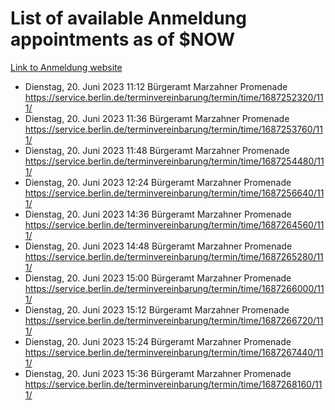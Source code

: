 # List of available Anmeldung appointments as of $NOW
[Link to Anmeldung website](https://service.berlin.de/terminvereinbarung/termin/tag.php?termin=1&anliegen[]=120686&dienstleisterlist=122210,122217,327316,122219,327312,122227,327314,122231,327346,122243,327348,122254,122252,329742,122260,329745,122262,329748,122271,327278,122273,327274,122277,327276,330436,122280,327294,122282,327290,122284,327292,122291,327270,122285,327266,122286,327264,122296,327268,150230,329760,122297,327286,122294,327284,122312,329763,122314,329775,122304,327330,122311,327334,122309,327332,317869,122281,327352,122279,329772,122283,122276,327324,122274,327326,122267,329766,122246,327318,122251,327320,122257,327322,122208,327298,122226,327300&herkunft=http%3A%2F%2Fservice.berlin.de%2Fdienstleistung%2F120686%2F)
- Dienstag, 20. Juni 2023 11:12 Bürgeramt Marzahner Promenade https://service.berlin.de/terminvereinbarung/termin/time/1687252320/111/
- Dienstag, 20. Juni 2023 11:36 Bürgeramt Marzahner Promenade https://service.berlin.de/terminvereinbarung/termin/time/1687253760/111/
- Dienstag, 20. Juni 2023 11:48 Bürgeramt Marzahner Promenade https://service.berlin.de/terminvereinbarung/termin/time/1687254480/111/
- Dienstag, 20. Juni 2023 12:24 Bürgeramt Marzahner Promenade https://service.berlin.de/terminvereinbarung/termin/time/1687256640/111/
- Dienstag, 20. Juni 2023 14:36 Bürgeramt Marzahner Promenade https://service.berlin.de/terminvereinbarung/termin/time/1687264560/111/
- Dienstag, 20. Juni 2023 14:48 Bürgeramt Marzahner Promenade https://service.berlin.de/terminvereinbarung/termin/time/1687265280/111/
- Dienstag, 20. Juni 2023 15:00 Bürgeramt Marzahner Promenade https://service.berlin.de/terminvereinbarung/termin/time/1687266000/111/
- Dienstag, 20. Juni 2023 15:12 Bürgeramt Marzahner Promenade https://service.berlin.de/terminvereinbarung/termin/time/1687266720/111/
- Dienstag, 20. Juni 2023 15:24 Bürgeramt Marzahner Promenade https://service.berlin.de/terminvereinbarung/termin/time/1687267440/111/
- Dienstag, 20. Juni 2023 15:36 Bürgeramt Marzahner Promenade https://service.berlin.de/terminvereinbarung/termin/time/1687268160/111/
